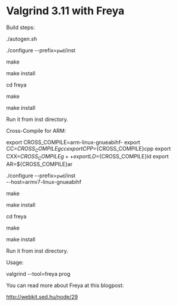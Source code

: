 Valgrind 3.11 with Freya
=====

Build steps:

./autogen.sh

./configure --prefix=`pwd`/inst

make 

make install


cd freya

make 

make install

Run it from inst directory.


Cross-Compile for ARM:

export CROSS_COMPILE=arm-linux-gnueabihf-
export CC=${CROSS_COMPILE}gcc
export CPP=${CROSS_COMPILE}cpp
export CXX=${CROSS_COMPILE}g++
export LD=${CROSS_COMPILE}ld
export AR=${CROSS_COMPILE}ar

./configure --prefix=`pwd`/inst \
			--host=armv7-linux-gnueabihf

make

make install


cd freya

make 

make install

Run it from inst directory.

Usage:

valgrind --tool=freya prog

You can read more about Freya at this blogpost:

http://webkit.sed.hu/node/29